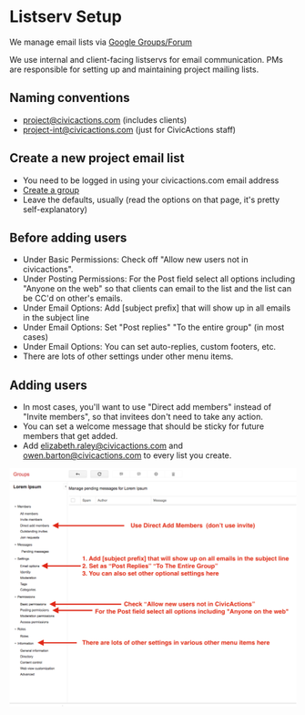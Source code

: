 # Listserv Setup

We manage email lists via [Google Groups/Forum](https://groups.google.com/a/civicactions.net/forum/)

We use internal and client-facing listservs for email communication. PMs are  responsible for setting up and maintaining project mailing lists.

## Naming conventions

* project@civicactions.com (includes clients)
* project-int@civicactions.com (just for CivicActions staff)

## Create a new project email list

* You need to be logged in using your civicactions.com email address
* [Create a group](https://groups.google.com/a/civicactions.net/forum/#!creategroup)
* Leave the defaults, usually (read the options on that page, it's pretty self-explanatory)

## Before adding users

* Under Basic Permissions: Check off "Allow new users not in civicactions".
* Under Posting Permissions: For the Post field select all options including "Anyone on the web" so that clients can email to the list and the list can be CC'd on other's emails. 
* Under Email Options: Add \[subject prefix\] that will show up in all emails in the subject line
* Under Email Options: Set "Post replies"  "To the entire group" (in most cases)
* Under Email Options: You can set auto-replies, custom footers, etc.
* There are lots of other settings under other menu items.

## Adding users

* In most cases, you'll want to use "Direct add members" instead of "Invite members", so that invitees don't need to take any action. 
* You can set a welcome message that should be sticky for future members that get added.
* Add elizabeth.raley@civicactions.com and owen.barton@civicactions.com to every list you create. 

![alt text](../images/create-google-group-listserv.png "PM listserv setup")


